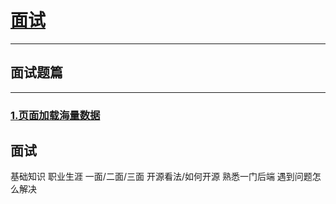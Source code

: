 # [面试](../README.md)
---
## 面试题篇
***
### [1.页面加载海量数据](./页面加载海量数据/index.md)

## 面试

基础知识
职业生涯
一面/二面/三面
开源看法/如何开源
熟悉一门后端
遇到问题怎么解决